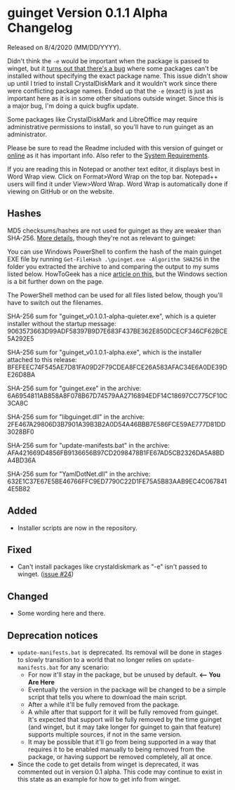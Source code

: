 # guinget Version 0.1.1 Alpha Changelog
Released on 8/4/2020 (MM/DD/YYYY).

Didn't think the `-e` would be important when the package is passed to winget, but it [turns out that there's a bug](https://github.com/DrewNaylor/guinget/issues/24) where some packages can't be installed without specifying the exact package name. This issue didn't show up until I tried to install CrystalDiskMark and it wouldn't work since there were conflicting package names. Ended up that the `-e` (exact) is just as important here as it is in some other situations outside winget. Since this is a major bug, I'm doing a quick bugfix update.

Some packages like CrystalDiskMark and LibreOffice may require administrative permissions to install, so you'll have to run guinget as an administrator.

Please be sure to read the Readme included with this version of guinget or [online](https://github.com/DrewNaylor/guinget/blob/master/docs/readmes/readme-v0.1.0.1-alpha.txt) as it has important info. Also refer to the [System Requirements](https://github.com/DrewNaylor/guinget/blob/master/docs/system-requirements.md).

If you are reading this in Notepad or another text editor, it displays best in Word Wrap view. Click on Format>Word Wrap on the top bar. Notepad++ users will find it under View>Word Wrap. Word Wrap is automatically done if viewing on GitHub or on the website.

## Hashes

MD5 checksums/hashes are not used for guinget as they are weaker than SHA-256. [More details](https://github.com/DrewNaylor/UXL-Launcher/issues/124), though they're not as relevant to guinget:


You can use Windows PowerShell to confirm the hash of the main guinget EXE file by running
`Get-FileHash .\guinget.exe -Algorithm SHA256` in the folder you extracted the archive to and comparing the output to my sums listed below. HowToGeek has a nice [article on this](https://www.howtogeek.com/67241/htg-explains-what-are-md5-sha-1-hashes-and-how-do-i-check-them/), but the Windows section is a bit further down on the page.

The PowerShell method can be used for all files listed below, though you'll have to switch out the filenames.

SHA-256 sum for "guinget_v0.1.0.1-alpha-quieter.exe", which is a quieter installer without the startup message:
9063573663D99ADF58397B9D7E683F437BE362E850DCECF346CF62BCE5A292E5

SHA-256 sum for "guinget_v0.1.0.1-alpha.exe", which is the installer attached to this release:
BFEFEEC74F545AE7D81FA09D2F79CDEA8FCE26A583AFAC34E6A0DE39DE26D8BA

SHA-256 sum for "guinget.exe" in the archive:
6A6954811AB858A8F078B67D74579AA2716894EDF14C18697CC775CF10C3CA8C

SHA-256 sum for "libguinget.dll" in the archive:
2FE467A29806D3B7901A39B3B2A0D54A46BBB7E586FCE59AE777D81DD3028BF0

SHA-256 sum for "update-manifests.bat" in the archive:
AFA421669D4856FB9136656B97CD2098478B1FE67AD5CB2326DA5A8BDA4BD36A

SHA-256 sum for "YamlDotNet.dll" in the archive:
632E1C37E67E5BE46766FFC9ED7790C22D1FE75A5B83AAB9EC4C0678414E5B82



## Added

- Installer scripts are now in the repository.
  
## Fixed

- Can't install packages like crystaldiskmark as "-e" isn't passed to winget. ([issue #24](https://github.com/DrewNaylor/guinget/issues/24))

## Changed

- Some wording here and there.

## Deprecation notices

- `update-manifests.bat` is deprecated. Its removal will be done in stages to slowly transition to a world that no longer relies on `update-manifests.bat` for any scenario:
  - For now it'll stay in the package, but be unused by default.  **<-- You Are Here**
  - Eventually the version in the package will be changed to be a simple script that tells you where to download the main script.
  - After a while it'll be fully removed from the package.
  - A while after that support for it will be fully removed from guinget. It's expected that support will be fully removed by the time guinget (and winget, but it may take longer for guinget to gain that feature) supports multiple sources, if not in the same version.
  - It may be possible that it'll go from being supported in a way that requires it to be enabled manually to being removed from the package, or having support be removed completely, all at once.
- Since the code to get details from winget is deprecated, it was commented out in version 0.1 alpha. This code may continue to exist in this state as an example for how to get info from winget.

